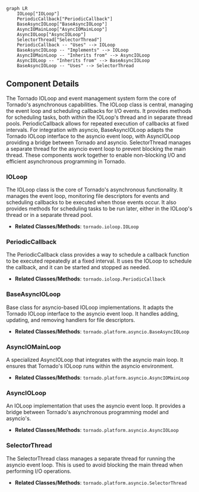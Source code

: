 ```mermaid
graph LR
    IOLoop["IOLoop"]
    PeriodicCallback["PeriodicCallback"]
    BaseAsyncIOLoop["BaseAsyncIOLoop"]
    AsyncIOMainLoop["AsyncIOMainLoop"]
    AsyncIOLoop["AsyncIOLoop"]
    SelectorThread["SelectorThread"]
    PeriodicCallback -- "Uses" --> IOLoop
    BaseAsyncIOLoop -- "Implements" --> IOLoop
    AsyncIOMainLoop -- "Inherits from" --> AsyncIOLoop
    AsyncIOLoop -- "Inherits from" --> BaseAsyncIOLoop
    BaseAsyncIOLoop -- "Uses" --> SelectorThread
```

## Component Details

The Tornado IOLoop and event management system form the core of Tornado's asynchronous capabilities. The IOLoop class is central, managing the event loop and scheduling callbacks for I/O events. It provides methods for scheduling tasks, both within the IOLoop's thread and in separate thread pools. PeriodicCallback allows for repeated execution of callbacks at fixed intervals. For integration with asyncio, BaseAsyncIOLoop adapts the Tornado IOLoop interface to the asyncio event loop, with AsyncIOLoop providing a bridge between Tornado and asyncio. SelectorThread manages a separate thread for the asyncio event loop to prevent blocking the main thread. These components work together to enable non-blocking I/O and efficient asynchronous programming in Tornado.

### IOLoop
The IOLoop class is the core of Tornado's asynchronous functionality. It manages the event loop, monitoring file descriptors for events and scheduling callbacks to be executed when those events occur. It also provides methods for scheduling tasks to be run later, either in the IOLoop's thread or in a separate thread pool.
- **Related Classes/Methods**: `tornado.ioloop.IOLoop`

### PeriodicCallback
The PeriodicCallback class provides a way to schedule a callback function to be executed repeatedly at a fixed interval. It uses the IOLoop to schedule the callback, and it can be started and stopped as needed.
- **Related Classes/Methods**: `tornado.ioloop.PeriodicCallback`

### BaseAsyncIOLoop
Base class for asyncio-based IOLoop implementations. It adapts the Tornado IOLoop interface to the asyncio event loop. It handles adding, updating, and removing handlers for file descriptors.
- **Related Classes/Methods**: `tornado.platform.asyncio.BaseAsyncIOLoop`

### AsyncIOMainLoop
A specialized AsyncIOLoop that integrates with the asyncio main loop. It ensures that Tornado's IOLoop runs within the asyncio environment.
- **Related Classes/Methods**: `tornado.platform.asyncio.AsyncIOMainLoop`

### AsyncIOLoop
An IOLoop implementation that uses the asyncio event loop. It provides a bridge between Tornado's asynchronous programming model and asyncio's.
- **Related Classes/Methods**: `tornado.platform.asyncio.AsyncIOLoop`

### SelectorThread
The SelectorThread class manages a separate thread for running the asyncio event loop. This is used to avoid blocking the main thread when performing I/O operations.
- **Related Classes/Methods**: `tornado.platform.asyncio.SelectorThread`
